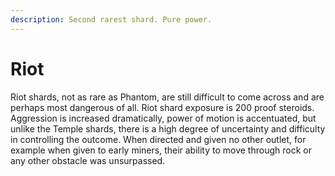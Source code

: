 ```yaml
---
description: Second rarest shard. Pure power.
---
```


# Riot

Riot shards, not as rare as Phantom, are still difficult to come across and are perhaps most dangerous of all. Riot shard exposure is 200 proof steroids. Aggression is increased dramatically, power of motion is accentuated, but unlike the Temple shards, there is a high degree of uncertainty and difficulty in controlling the outcome. When directed and given no other outlet, for example when given to early miners, their ability to move through rock or any other obstacle was unsurpassed.
